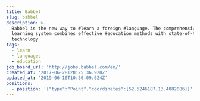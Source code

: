 ```yaml
---
title: Babbel
slug: babbel
description: >-
  Babbel is the new way to #learn a foreign #language. The comprehensive
  learning system combines effective #education methods with state-of-the-art
  technology
tags:
  - learn
  - languages
  - education
job_board_url: 'http://jobs.babbel.com/en/'
created_at: '2017-06-28T20:25:36.920Z'
updated_at: '2019-06-16T10:36:09.624Z'
positions:
  - position: '{"type":"Point","coordinates":[52.5246187,13.4082086]}'
---
```


